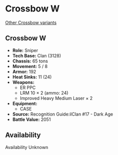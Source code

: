 # Crossbow W

[Other Crossbow variants](../crossbow.md)

## Crossbow W
- **Role:** Sniper
- **Tech Base:** Clan (3128)
- **Chassis:** 65 tons
- **Movement:** 5 / 8
- **Armor:** 192
- **Heat Sinks:** 11 (24)
- **Weapons:**
  - ER PPC
  - LRM 10 × 2 (ammo: 24)
  - Improved Heavy Medium Laser × 2
- **Equipment:**
  - CASE
- **Source:** Recognition Guide:ilClan #17 - Dark Age
- **Battle Value:** 2051

## Availability

Availability Unknown

